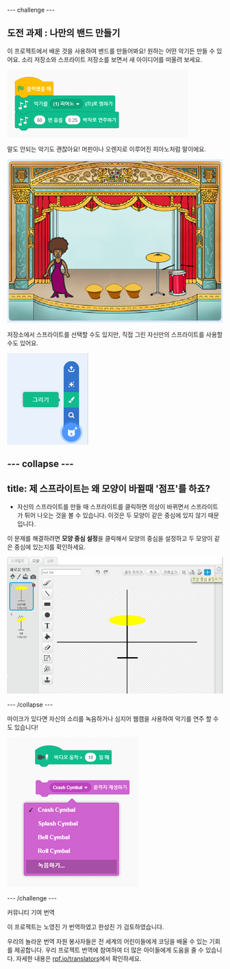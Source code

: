 --- challenge ---

## 도전 과제 : 나만의 밴드 만들기

이 프로젝트에서 배운 것을 사용하여 밴드를 만들어봐요! 원하는 어떤 악기든 만들 수 있어요. 소리 저장소와 스프라이트 저장소를 보면서 새 아이디어를 떠올려 보세요.

![스크린 샷](images/band-ideas.png)

말도 안되는 악기도 괜찮아요! 머핀이나 오렌지로 이루어진 피아노처럼 말이에요.

![스크린 샷](images/band-piano.png)

저장소에서 스프라이트를 선택할 수도 있지만, 직접 그린 자신만의 스프라이트를 사용할수도 있어요.

![스크린 샷](images/band-draw.png)

--- collapse ---
---
title: 제 스프라이트는 왜 모양이 바뀔때 '점프'를 하죠?
---
+ 자신의 스프라이트를 만들 때 스프라이트를 클릭하면 의상이 바뀌면서 스프라이트가 튀어 나오는 것을 볼 수 있습니다. 이것은 두 모양이 같은 중심에 있지 않기 때문입니다.

이 문제를 해결하려면 **모양 중심 설정**을 클릭해서 모양의 중심을 설정하고 두 모양이 같은 중심에 있는지를 확인하세요.

![스크린 샷](images/band-center.png)

--- /collapse ---

마이크가 있다면 자신의 소리를 녹음하거나 심지어 웹캠을 사용하여 악기를 연주 할 수도 있습니다!

![스크린 샷](images/band-io.png)

--- /challenge ---

커뮤니티 기여 번역

이 프로젝트는 노영진 가 번역하였고 한성진 가 검토하였습니다.

우리의 놀라운 번역 자원 봉사자들은 전 세계의 어린이들에게 코딩을 배울 수 있는 기회를 제공합니다. 우리 프로젝트 번역에 참여하여 더 많은 아이들에게 도움을 줄 수 있습니다. 자세한 내용은 [rpf.io/translators](https://rpf.io/translators)에서 확인하세요.